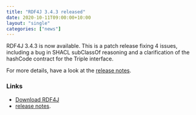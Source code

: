 ```yaml
---
title: "RDF4J 3.4.3 released"
date: 2020-10-11T09:00:00+10:00
layout: "single"
categories: ["news"]
---
```

RDF4J 3.4.3 is now available. This is a patch release fixing 4 issues, including a bug in SHACL subClassOf reasoning and a clarification of the hashCode contract for the Triple interface.

For more details, have a look at the [release notes](/release-notes/3.4.3).
<!--more-->
### Links

- [Download RDF4J](/download/)
- [release notes](/release-notes/3.4.3).

